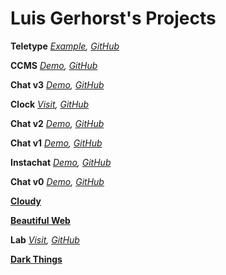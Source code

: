 Luis Gerhorst's Projects
===

**Teletype** *[Example](http://klausgerhorst.de/), [GitHub](https://github.com/luisgerhorst/teletype)*

**CCMS** *[Demo](http://ccms.lsgh.me/), [GitHub](https://github.com/luisgerhorst/ccms)*

**Chat v3** *[Demo](http://luisgerhorst.de:9004/), [GitHub](https://github.com/luisgerhorst/chat-v3)*

**Clock** *[Visit](clock), [GitHub](https://github.com/luisgerhorst/clock)*

**Chat v2** *[Demo](http://luisgerhorst.de:9001/), [GitHub](https://github.com/luisgerhorst/chat-v2)*

**Chat v1** *[Demo](chat-v1), [GitHub](https://github.com/luisgerhorst/chat-v1)*

**Instachat** *[Demo](instachat), [GitHub](https://github.com/luisgerhorst/instachat)*

**Chat v0** *[Demo](chat-v0), [GitHub](https://github.com/luisgerhorst/chat-v0)*

**[Cloudy](http://cloudy.luisgerhorst.de)**

**[Beautiful Web](http://beautifulweb.tumblr.com)**

**Lab** *[Visit](lab), [GitHub](https://github.com/luisgerhorst/lab)*

**[Dark Things](http://darkthings.luisgerhorst.de)**
